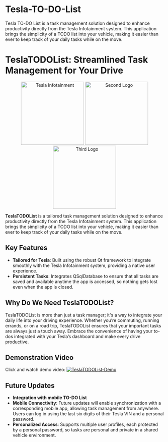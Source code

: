 # Tesla-TO-DO-List
Tesla TO-DO List is a task management solution designed to enhance productivity directly from the Tesla Infotainment system. This application brings the simplicity of a TODO list into your vehicle, making it easier than ever to keep track of your daily tasks while on the move.

# TeslaTODOList: Streamlined Task Management for Your Drive
<p align="center">
  <img src="https://drive.google.com/uc?export=view&id=1-qvX5sgqVHgOTvnw5n9ALN0hOJimTywd" alt="Tesla Infotainment" width="200"/>
  <img src="https://drive.google.com/uc?export=view&id=1tZAoCs--5HrF_ZGXRSsyHHwOnRElNKIS" alt="Second Logo" width="200"/>
  <img src="https://drive.google.com/uc?export=view&id=1UniQPPduOcKh8h8CVTd4Yq3qtGhYwfAD" alt="Third Logo" width="200"/>
</p>



**TeslaTODOList** is a tailored task management solution designed to enhance productivity directly from the Tesla Infotainment system. This application brings the simplicity of a TODO list into your vehicle, making it easier than ever to keep track of your daily tasks while on the move.

## Key Features
- **Tailored for Tesla**: Built using the robust Qt framework to integrate smoothly with the Tesla Infotainment system, providing a native user experience.
- **Persistent Tasks**: Integrates QSqlDatabase to ensure that all tasks are saved and available anytime the app is accessed, so nothing gets lost even when the app is closed.

## Why Do We Need TeslaTODOList?

TeslaTODOList is more than just a task manager; it's a way to integrate your daily life into your driving experience. Whether you’re commuting, running errands, or on a road trip, TeslaTODOList ensures that your important tasks are always just a touch away. Embrace the convenience of having your to-dos integrated with your Tesla’s dashboard and make every drive productive.


## Demonstration Video
Click and watch demo video:
[![TeslaTODOList-Demo](http://img.youtube.com/vi/1lpmXSvHT2g/0.jpg)](http://www.youtube.com/watch?v=1lpmXSvHT2g "TeslaTODOList-Demo")



## Future Updates
- **Integration with mobile TO-DO List**
- **Mobile Connectivity**: Future updates will enable synchronization with a corresponding mobile app, allowing task management from anywhere. Users can log in using the last six digits of their Tesla VIN and a personal password.
- **Personalized Access**: Supports multiple user profiles, each protected by a personal password, so tasks are personal and private in a shared vehicle environment.

